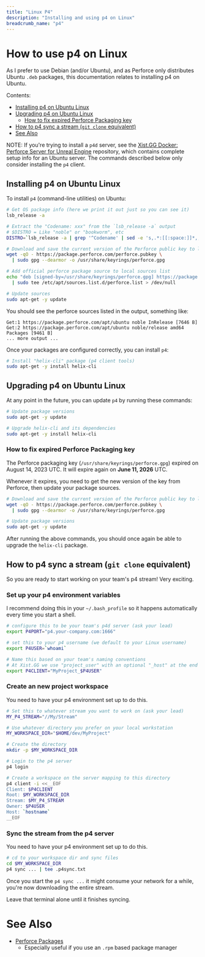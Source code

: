 ```yaml
---
title: "Linux P4"
description: "Installing and using p4 on Linux"
breadcrumb_name: "p4"
---
```


# How to use p4 on Linux

As I prefer to use Debian (and/or Ubuntu), and as Perforce only distributes Ubuntu `.deb` packages,
this documentation relates to installing p4 on Ubuntu.

Contents:

- [Installing p4 on Ubuntu Linux](#install)
- [Upgrading p4 on Ubuntu Linux](#upgrade)
  - [How to fix expired Perforce Packaging key](#fix-expired-key)
- [How to p4 sync a stream (`git clone` equivalent)](#sync-stream)
- [See Also](#see-also)

NOTE: If you're trying to install a `p4d` server, see the
[Xist.GG Docker: Perforce Server for Unreal Engine](https://github.com/XistGG/docker-perforce-server-for-unreal-engine)
repository, which contains complete setup info for an Ubuntu server.
The commands described below only consider installing the `p4` client.




<a id='install'></a>
## Installing p4 on Ubuntu Linux

To install `p4` (command-line utilities) on Ubuntu:

```bash
# Get OS package info (here we print it out just so you can see it)
lsb_release -a

# Extract the "Codename: xxx" from the `lsb_release -a` output
# $DISTRO = Like "noble" or "bookworm", etc
DISTRO=`lsb_release -a | grep '^Codename' | sed -e 's,.*:[[:space:]]*,,'`

# Download and save the current version of the Perforce public key to local keyring
wget -qO - https://package.perforce.com/perforce.pubkey \
  | sudo gpg --dearmor -o /usr/share/keyrings/perforce.gpg

# Add official perforce package source to local sources list
echo "deb [signed-by=/usr/share/keyrings/perforce.gpg] https://package.perforce.com/apt/ubuntu $DISTRO release" \
  | sudo tee /etc/apt/sources.list.d/perforce.list > /dev/null

# Update sources
sudo apt-get -y update
```

You should see the perforce sources listed in the output, something like:

```text
Get:1 https://package.perforce.com/apt/ubuntu noble InRelease [7646 B]
Get:2 https://package.perforce.com/apt/ubuntu noble/release amd64 Packages [9461 B]
... more output ...
```

Once your packages are configured correctly, you can install `p4`:

```bash
# Install "helix-cli" package (p4 client tools)
sudo apt-get -y install helix-cli
```


<a id='upgrade'></a>
## Upgrading p4 on Ubuntu Linux

At any point in the future, you can update `p4` by running these commands:

```bash
# Update package versions
sudo apt-get -y update

# Upgrade helix-cli and its dependencies
sudo apt-get -y install helix-cli
```

<a id='fix-expired-key'></a>
### How to fix expired Perforce Packaging key

The Perforce packaging key (`/usr/share/keyrings/perforce.gpg`)
expired on August 14, 2023 UTC.
It will expire again on **June 11, 2026** UTC.

Whenever it expires, you need to get the new version of the key from Perforce,
then update your package sources.

```bash
# Download and save the current version of the Perforce public key to local keyring
wget -qO - https://package.perforce.com/perforce.pubkey \
  | sudo gpg --dearmor -o /usr/share/keyrings/perforce.gpg

# Update package versions
sudo apt-get -y update
```

After running the above commands, you should once again be able to upgrade the `helix-cli` package.


<a id='sync-stream'></a>
## How to p4 sync a stream (`git clone` equivalent)

So you are ready to start working on your team's p4 stream!  Very exciting.

### Set up your p4 environment variables

I recommend doing this in your `~/.bash_profile` so it happens automatically every time you start a shell.

```bash
# configure this to be your team's p4d server (ask your lead)
export P4PORT="p4.your-company.com:1666"

# set this to your p4 username (we default to your Linux username)
export P4USER=`whoami`

# Name this based on your team's naming conventions
# At Xist.GG we use "project_user" with an optional "_host" at the end
export P4CLIENT="MyProject_$P4USER"
```

### Create an new project workspace

You need to have your p4 environment set up to do this.

```bash
# Set this to whatever stream you want to work on (ask your lead)
MY_P4_STREAM="//My/Stream"

# Use whatever directory you prefer on your local workstation
MY_WORKSPACE_DIR="$HOME/dev/MyProject"

# Create the directory
mkdir -p $MY_WORKSPACE_DIR

# Login to the p4 server
p4 login

# Create a workspace on the server mapping to this directory
p4 client -i <<__EOF
Client: $P4CLIENT
Root: $MY_WORKSPACE_DIR
Stream: $MY_P4_STREAM
Owner: $P4USER
Host: `hostname`
__EOF
```

### Sync the stream from the p4 server

You need to have your p4 environment set up to do this.

```bash
# cd to your workspace dir and sync files
cd $MY_WORKSPACE_DIR
p4 sync ... | tee .p4sync.txt
```

Once you start the `p4 sync ...` it might consume your network for a while, you're now downloading the entire stream.

Leave that terminal alone until it finishes syncing.


<a id='see-also'></a>
# See Also

- [Perforce Packages](https://www.perforce.com/perforce-packages)
    - Especially useful if you use an `.rpm` based package manager
